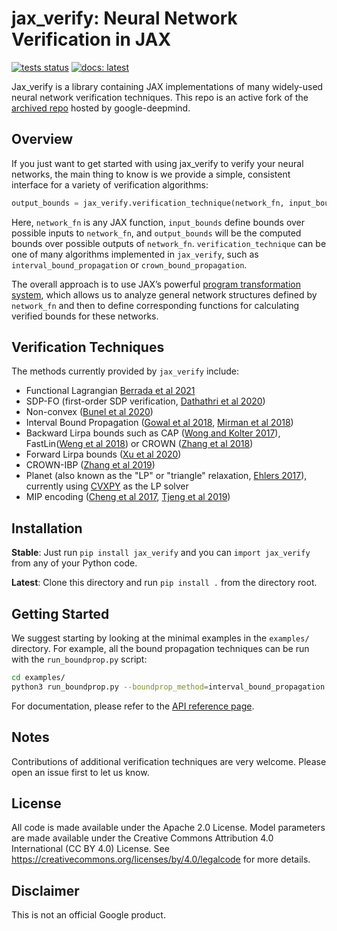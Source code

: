 # jax_verify: Neural Network Verification in JAX

[![tests status](https://travis-ci.com/deepmind/jax_verify.svg?branch=master)](https://travis-ci.com/deepmind/jax_verify)
[![docs: latest](https://img.shields.io/badge/docs-stable-blue.svg)](https://jax-verify.readthedocs.io)

Jax_verify is a library containing JAX implementations of many widely-used neural network verification techniques. This repo is an active fork of the [archived repo](https://github.com/google-deepmind/jax_verify) hosted by google-deepmind.

## Overview

If you just want to get started with using jax_verify to verify your neural
networks, the main thing to know is we provide a simple, consistent interface
for a variety of verification algorithms:

```python
output_bounds = jax_verify.verification_technique(network_fn, input_bounds)
```

Here, `network_fn` is any JAX function, `input_bounds` define bounds over
possible inputs to `network_fn`, and `output_bounds` will be the computed bounds
over possible outputs of `network_fn`. `verification_technique` can be one of
many algorithms implemented in `jax_verify`, such as `interval_bound_propagation`
or `crown_bound_propagation`.

The overall approach is to use JAX’s powerful [program transformation system](https://jax.readthedocs.io/en/latest/notebooks/Writing_custom_interpreters_in_Jax.html), 
which allows us to analyze general network structures defined by `network_fn`
and then to define corresponding functions for calculating
verified bounds for these networks.

## Verification Techniques

The methods currently provided by `jax_verify` include:

* Functional Lagrangian [Berrada et al 2021](https://arxiv.org/abs/2102.09479)
* SDP-FO (first-order SDP verification, [Dathathri et al 2020](https://arxiv.org/abs/2010.11645))
* Non-convex ([Bunel et al 2020](https://arxiv.org/abs/2010.14322))
* Interval Bound Propagation ([Gowal et al 2018](https://arxiv.org/pdf/1810.12715.pdf), [Mirman et al 2018](http://proceedings.mlr.press/v80/mirman18b/mirman18b.pdf))
* Backward Lirpa bounds such as CAP ([Wong and Kolter 2017](https://arxiv.org/pdf/1711.00851.pdf)), FastLin([Weng et al 2018](https://arxiv.org/pdf/1804.09699.pdf)) or CROWN ([Zhang et al 2018](https://arxiv.org/pdf/1811.00866.pdf))
* Forward Lirpa bounds ([Xu et al 2020](https://arxiv.org/pdf/2002.12920.pdf))
* CROWN-IBP ([Zhang et al 2019](https://arxiv.org/abs/1906.06316))
* Planet (also known as the "LP" or "triangle" relaxation, [Ehlers 2017](https://arxiv.org/abs/1705.01320)), currently using [CVXPY](https://github.com/cvxgrp/cvxpy) as the LP solver
* MIP encoding ([Cheng et al 2017](https://arxiv.org/pdf/1705.01040.pdf), [Tjeng et al 2019](https://arxiv.org/pdf/1711.07356.pdf))

## Installation

**Stable**: Just run `pip install jax_verify` and you can `import jax_verify` from any of your Python code.

**Latest**: Clone this directory and run `pip install .` from the directory root.

## Getting Started

We suggest starting by looking at the minimal examples in the `examples/` directory.
For example, all the bound propagation techniques can be run with the `run_boundprop.py` script:

```bash
cd examples/
python3 run_boundprop.py --boundprop_method=interval_bound_propagation
```

For documentation, please refer to the [API reference page](https://jax-verify.readthedocs.io/en/latest/api.html).

## Notes

Contributions of additional verification techniques are very welcome. Please open
an issue first to let us know.

## License

All code is made available under the Apache 2.0 License.
Model parameters are made available under the Creative Commons Attribution 4.0
International (CC BY 4.0) License.
See https://creativecommons.org/licenses/by/4.0/legalcode for more details.

## Disclaimer

This is not an official Google product.
